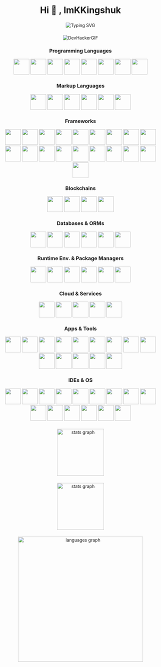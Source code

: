 <h1 align="center">Hi 👋 , ImKKingshuk</h1>

###

<div align="center">

![Typing SVG](https://readme-typing-svg.herokuapp.com?font=Fira+Code&weight=500&size=25&pause=1000&color=33FFF0&center=true&vCenter=true&random=false&width=650&lines=Developer+%F0%9F%91%A8%E2%80%8D%F0%9F%92%BB%2C+Tech+Geek+%F0%9F%93%B1+%F0%9F%92%BB+%F0%9F%A5%BD;Full-Stack+Web+%F0%9F%8C%90+Developer;Web3+%26+Blockchain+%E2%9B%93%EF%B8%8F+Developer;CustomROMs+%F0%9F%9B%A0%EF%B8%8F%2C+Shell+Scripting;Magisk%2C+KernelSU+%26+APatch+Modules+%F0%9F%A7%A9+;Caffeine+in+my+Cup%2C+Code+in+my+Veins)

</div>

###

<div align="center">
  
![DevHackerGIF](https://user-images.githubusercontent.com/126203172/221277778-aeb09245-0dcf-47d4-872f-74267554b29a.gif)

</div>

###

<div align="center">

### Programming Languages

<p align="center">
  <img src="https://kingshuk.vercel.app/Icons/c.png" height="50" width="50"/>
  <img src="https://kingshuk.vercel.app/Icons/solidity.png" height="50" width="50"/>
  <img src="https://kingshuk.vercel.app/Icons/swift.png" height="50" width="50"/>
  <img src="https://kingshuk.vercel.app/Icons/javascript.png" height="50" width="50"/>
  <img src="https://kingshuk.vercel.app/Icons/bash.png" height="50" width="50"/>
  <img src="https://kingshuk.vercel.app/Icons/typescript.png" height="50" width="50"/>
  <img src="https://kingshuk.vercel.app/Icons/mojo.png" height="50" width="50"/>
  <img src="https://kingshuk.vercel.app/Icons/Rust.png" height="50" width="50"/>

</p>

### Markup Languages

<p align="center">
  <img src="https://kingshuk.vercel.app/Icons/html.png" height="50" width="50"/>
  <img src="https://kingshuk.vercel.app/Icons/css.png" height="50" width="50"/>
  <img src="https://kingshuk.vercel.app/Icons/latex.png" height="50" width="50"/>
  <img src="https://kingshuk.vercel.app/Icons/htmx.png" height="50" width="50"/>
  <img src="https://kingshuk.vercel.app/Icons/sass.png" height="50" width="50"/>
  <img src="https://kingshuk.vercel.app/Icons/markdown.png" height="50" width="50"/>
</p>

### Frameworks

<p align="center">
  <img src="https://kingshuk.vercel.app/Icons/KingUI.png" height="50" width="50"/>
  <img src="https://kingshuk.vercel.app/Icons/react.png" height="50" width="50"/>
  <img src="https://kingshuk.vercel.app/Icons/nextjs.png" height="50" width="50"/>
  <img src="https://kingshuk.vercel.app/Icons/tauri.png" height="50" width="50"/>
  <img src="https://kingshuk.vercel.app/Icons/elysia.png" height="50" width="50"/>
  <img src="https://kingshuk.vercel.app/Icons/web3js.png" height="50" width="50"/>
  <img src="https://kingshuk.vercel.app/Icons/astro.png" height="50" width="50"/>
  <img src="https://kingshuk.vercel.app/Icons/vite.png" height="50" width="50"/>
  <img src="https://kingshuk.vercel.app/Icons/express.png" height="50" width="50"/>
  <img src="https://kingshuk.vercel.app/Icons/ionic.png" height="50" width="50"/>
  <img src="https://kingshuk.vercel.app/Icons/turbopack.png" height="50" width="50"/>
  <img src="https://kingshuk.vercel.app/Icons/tailwindcss.png" height="50" width="50"/>
  <img src="https://kingshuk.vercel.app/Icons/framermotion.png" height="50" width="50"/>
  <img src="https://kingshuk.vercel.app/Icons/turborepo.png" height="50" width="50"/>
  <img src="https://kingshuk.vercel.app/Icons/rspack.png" height="50" width="50"/>
  <img src="https://kingshuk.vercel.app/Icons/vitest.png" height="50" width="50"/>
  <img src="https://kingshuk.vercel.app/Icons/bootstrap.png" height="50" width="50"/>
  <img src="https://kingshuk.vercel.app/Icons/Yew.png" height="50" width="50"/>
  <img src="https://kingshuk.vercel.app/Icons/stilifycss.png" height="50" width="50"/>
</p>

### Blockchains

<p align="center">
  <img src="https://kingshuk.vercel.app/Icons/ETH.png" height="50" width="50"/>
  <img src="https://kingshuk.vercel.app/Icons/MATIC.png" height="50" width="50"/>
  <img src="https://kingshuk.vercel.app/Icons/BNB.png" height="50" width="50"/>
  <img src="https://kingshuk.vercel.app/Icons/TON.png" height="50" width="50"/>

</p>

### Databases & ORMs

<p align="center">
  <img src="https://kingshuk.vercel.app/Icons/xata.png" height="50" width="50"/>
  <img src="https://kingshuk.vercel.app/Icons/mongodb.png" height="50" width="50"/>
  <img src="https://kingshuk.vercel.app/Icons/mysql.png" height="50" width="50"/>
  <img src="https://kingshuk.vercel.app/Icons/postgresql.png" height="50" width="50"/>
  <img src="https://kingshuk.vercel.app/Icons/supabase.png" height="50" width="50"/>
  <img src="https://kingshuk.vercel.app/Icons/prisma.png" height="50" width="50"/>
</p>

### Runtime Env. & Package Managers

<p align="center">
  <img src="https://kingshuk.vercel.app/Icons/bun.png" height="50" width="50"/>
  <img src="https://kingshuk.vercel.app/Icons/nodejs.png" height="50" width="50"/>
  <img src="https://kingshuk.vercel.app/Icons/homebrew.png" height="50" width="50"/>
  <img src="https://kingshuk.vercel.app/Icons/pnpm.png" height="50" width="50"/>
  <img src="https://kingshuk.vercel.app/Icons/yarn.png" height="50" width="50"/>
  <img src="https://kingshuk.vercel.app/Icons/Cargo.png" height="50" width="50"/>
</p>

### Cloud & Services

<p align="center">
  <img src="https://kingshuk.vercel.app/Icons/vercel.png" height="50" width="50"/>
  <img src="https://kingshuk.vercel.app/Icons/cloudflare.png" height="50" width="50"/>
  <img src="https://kingshuk.vercel.app/Icons/AWS.png" height="50" width="50"/>
  <img src="https://kingshuk.vercel.app/Icons/GoogleCloud.png" height="50" width="50"/>
  <img src="https://kingshuk.vercel.app/Icons/netlify.png" height="50" width="50"/>
</p>

### Apps & Tools

<p align="center">
  <img src="https://kingshuk.vercel.app/Icons/git.png" height="50" width="50"/>
  <img src="https://kingshuk.vercel.app/Icons/tor.png" height="50" width="50"/>
  <img src="https://kingshuk.vercel.app/Icons/finalcutpro.png" height="50" width="50"/>
  <img src="https://kingshuk.vercel.app/Icons/davinci.png" height="50" width="50"/>
  <img src="https://kingshuk.vercel.app/Icons/filmora.png" height="50" width="50"/>
  <img src="https://kingshuk.vercel.app/Icons/figma.png" height="50" width="50"/>
  <img src="https://kingshuk.vercel.app/Icons/photoshop.png" height="50" width="50"/>
  <img src="https://kingshuk.vercel.app/Icons/canva.png" height="50" width="50"/>
  <img src="https://kingshuk.vercel.app/Icons/lightroom.png" height="50" width="50"/>
  <img src="https://kingshuk.vercel.app/Icons/Nginx.png" height="50" width="50"/>
  <img src="https://kingshuk.vercel.app/Icons/djproai.png" height="50" width="50"/>
  <img src="https://kingshuk.vercel.app/Icons/postman.png" height="50" width="50"/>
  <img src="https://kingshuk.vercel.app/Icons/IPFS.png" height="50" width="50"/>
  <img src="https://kingshuk.vercel.app/Icons/GithubActions.png" height="50" width="50"/>
</p>

### IDEs & OS

<p align="center">
  <img src="https://kingshuk.vercel.app/Icons/xcode.png" height="50" width="50"/>
  <img src="https://kingshuk.vercel.app/Icons/androidstudio.png" height="50" width="50"/>
  <img src="https://kingshuk.vercel.app/Icons/vscode.png" height="50" width="50"/>
  <img src="https://kingshuk.vercel.app/Icons/UnrealEngine.png" height="50" width="50"/>
  <img src="https://kingshuk.vercel.app/Icons/macosfinder.png" height="50" width="50"/>
  <img src="https://kingshuk.vercel.app/Icons/HarmonyOS.png" height="50" width="50"/>
  <img src="https://kingshuk.vercel.app/Icons/KaliLinux.png" height="50" width="50"/>
  <img src="https://kingshuk.vercel.app/Icons/zorinos.png" height="50" width="50"/>
  <img src="https://kingshuk.vercel.app/Icons/arch.png" height="50" width="50"/>
  <img src="https://kingshuk.vercel.app/Icons/ubuntu.png" height="50" width="50"/>
  <img src="https://kingshuk.vercel.app/Icons/appleblack.png" height="50" width="50"/>
  <img src="https://kingshuk.vercel.app/Icons/android.png" height="50" width="50"/>
  <img src="https://kingshuk.vercel.app/Icons/HyperOS.png" height="50" width="50"/>
  <img src="https://hyperin.vercel.app/HyperIN.png" height="50" width="50"/>
 <img src="https://kingshuk.vercel.app/Icons/HarmonyOSNEXT.png" height="50" />

</p>

</div>

###

<div align="center">
 
  <img src="https://github-readme-stats.vercel.app/api?count_private=true&show_icons=true&theme=algolia&border_radius=20&username=ImKKingshuk" height="150" alt="stats graph"  />

###

  <img src="https://streak-stats.demolab.com/?count_private=true&theme=algolia&border_radius=20&user=ImKKingshuk" height="150" alt="stats graph"  />
  
###
 
  <img src="https://github-readme-stats.vercel.app/api/top-langs?locale=en&hide_title=false&layout=compact&card_width=300&langs_count=100&theme=algolia&border_radius=20&username=ImKKingshuk" height="400" alt="languages graph"  />

</div>
